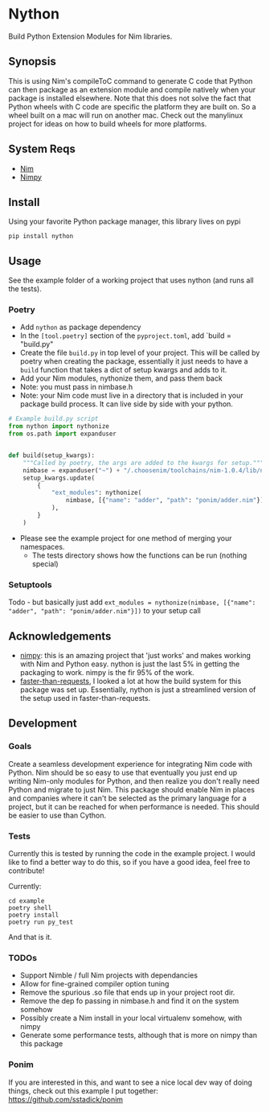 # Nython 

Build Python Extension Modules for Nim libraries.

## Synopsis

This is using Nim's compileToC command to generate C code that Python can
then package as an extension module and compile natively when your package
is installed elsewhere. Note that this does not solve the fact that 
Python wheels with C code are specific the platform they are built on.
So a wheel built on a mac will run on another mac. Check out the
manylinux project for ideas on how to build wheels for more platforms.

## System Reqs

- [Nim](https://nim-lang.org/)
- [Nimpy](https://github.com/yglukhov/nimpy)

## Install

Using your favorite Python package manager, this library lives on pypi

```
pip install nython
```

## Usage

See the example folder of a working project that uses nython (and runs all the tests).

### Poetry

- Add `nython` as package dependency
- In the `[tool.poetry]` section of the `pyproject.toml`, add `build = "build.py"
- Create the file `build.py` in top level of your project. This will be called by poetry when creating the package, essentially it just needs to have a `build` function that takes a dict of setup kwargs and adds to it.
- Add your Nim modules, nythonize them, and pass them back
- Note: you must pass in nimbase.h
- Note: your Nim code must live in a directory that is included in your package build process. It can live side by side with your python.

```python
# Example build.py script
from nython import nythonize
from os.path import expanduser


def build(setup_kwargs):
    """Called by poetry, the args are added to the kwargs for setup."""
    nimbase = expanduser("~") + "/.choosenim/toolchains/nim-1.0.4/lib/nimbase.h"
    setup_kwargs.update(
        {
            "ext_modules": nythonize(
                nimbase, [{"name": "adder", "path": "ponim/adder.nim"}]
            ),
        }
    )
```

- Please see the example project for one method of merging your namespaces.
  - The tests directory shows how the functions can be run (nothing special)

### Setuptools

Todo - but basically just add `ext_modules = nythonize(nimbase, [{"name": "adder", "path": "ponim/adder.nim"}])` to your setup call

## Acknowledgements

- [nimpy](https://github.com/yglukhov/nimpy): this is an amazing project that 'just works' and makes working with Nim and Python easy. nython is just the last 5% in getting the packaging to work. nimpy is the fir 95% of the work.
- [faster-than-requests](https://github.com/juancarlospaco/faster-than-requests), I looked a lot at how the build system for this package was set up. Essentially, nython is just a streamlined version of the setup used in faster-than-requests.

## Development

### Goals

Create a seamless development experience for integrating Nim code with Python. Nim should be so easy to use that eventually you just end up writing Nim-only modules for Python, and then realize you don't really need Python and migrate to just Nim. This package should enable Nim in places and companies where it can't be selected as the primary language for a project, but it can be reached for when performance is needed. This should be easier to use than Cython.

### Tests

Currently this is tested by running the code in the example project. I would like to find a better way to do this, so if you have a good idea, feel free to contribute!

Currently:

```
cd example
poetry shell
poetry install
poetry run py_test
```

And that is it. 

### TODOs

- Support Nimble / full Nim projects with dependancies
- Allow for fine-grained compiler option tuning
- Remove the spurious .so file that ends up in your project root dir.
- Remove the dep fo passing in nimbase.h and find it on the system somehow
- Possibly create a Nim install in your local virtualenv somehow, with nimpy
- Generate some performance tests, although that is more on nimpy than this package


### Ponim

If you are interested in this, and want to see a nice local dev way of doing things, check out this example I put together: https://github.com/sstadick/ponim
